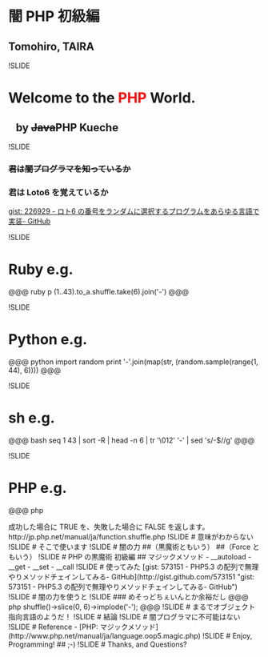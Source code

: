 # 闇 PHP 初級編
## Tomohiro, TAIRA

!SLIDE

# Welcome to the <span style="color: red;">PHP</span> World.
## &nbsp;&nbsp;&nbsp;by <del>Java</del>PHP Kueche 

!SLIDE

### <del>君は闇プログラマを知っているか</del>
### 君は Loto6 を覚えているか

[gist: 226929 - ロト6 の番号をランダムに選択するプログラムをあらゆる言語で実装- GitHub](http://gist.github.com/226929 "gist: 226929 - ロト6 の番号をランダムに選択するプログラムをあらゆる言語で実装- GitHub")

!SLIDE

# Ruby e.g.
@@@ ruby
p (1..43).to_a.shuffle.take(6).join('-')
@@@

!SLIDE

# Python e.g.
@@@ python
import random
print '-'.join(map(str, (random.sample(range(1, 44), 6))))
@@@


!SLIDE

# sh e.g.
@@@ bash
seq 1 43 | sort -R | head -n 6 | tr '\012' '-' | sed 's/-$//g'
@@@

!SLIDE

# PHP e.g.

@@@ php
<?php
$numbers = range(1, 43);
shuffle($numbers);
echo implode(array_slice($numbers, 0, 6), '-');
@@@

!SLIDE

# shuffle...

> 成功した場合に TRUE を、失敗した場合に FALSE を返します。 
http://jp.php.net/manual/ja/function.shuffle.php

!SLIDE

# 意味がわからない

!SLIDE

# そこで使います

!SLIDE

# 闇の力
##（黒魔術ともいう）
##（Force ともいう）

!SLIDE

# PHP の黒魔術 初級編
## マジックメソッド

- __autoload
- __get
- __set
- __call

!SLIDE

# 使ってみた

[gist: 573151 - PHP5.3 の配列で無理やりメソッドチェインしてみる- GitHub](http://gist.github.com/573151 "gist: 573151 - PHP5.3 の配列で無理やりメソッドチェインしてみる- GitHub")

!SLIDE

# 闇の力を使うと

!SLIDE

### めそっどちぇいんとか余裕だし

@@@ php
<?php
$array = new ArrayObject(range(1, 43));
echo $array->shuffle()->slice(0, 6)->implode('-');
@@@

!SLIDE

# まるでオブジェクト指向言語のようだ！

!SLIDE

# 結論

!SLIDE

# 闇プログラマに不可能はない

!SLIDE

# Reference

- [PHP: マジックメソッド](http://www.php.net/manual/ja/language.oop5.magic.php)

!SLIDE

# Enjoy, Programming!
## ;-)

!SLIDE

# Thanks, and Questions?
